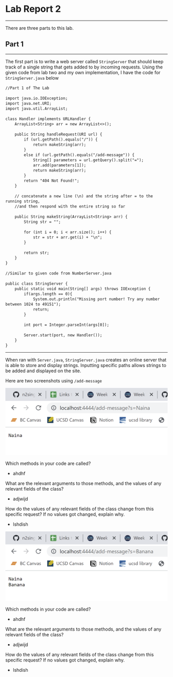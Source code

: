 # **Lab Report 2**
---
There are three parts to this lab.
## Part 1
---
The first part is to write a web server called `StringServer` that should keep track of a single string that gets added to by incoming requests.
Using the given code from lab two and my own implementation, I have the code for `StringServer.java` below

```
//Part 1 of The Lab 

import java.io.IOException;
import java.net.URI;
import java.util.ArrayList;

class Handler implements URLHandler {
    ArrayList<String> arr = new ArrayList<>();
    
    public String handleRequest(URI url) {
        if (url.getPath().equals("/")) {
            return makeString(arr);
        }
        else if (url.getPath().equals("/add-message")) {
            String[] parameters = url.getQuery().split("=");
            arr.add(parameters[1]);
            return makeString(arr);
        }
        return "404 Not Found!";
    }

    // concatenate a new line (\n) and the string after = to the running string, 
    //and then respond with the entire string so far

    public String makeString(ArrayList<String> arr) {
        String str = "";

        for (int i = 0; i < arr.size(); i++) {
            str = str + arr.get(i) + "\n";
        }

        return str;
    }
}

//Similar to given code from NumberServer.java

public class StringServer {
    public static void main(String[] args) throws IOException {
        if(args.length == 0){
            System.out.println("Missing port number! Try any number between 1024 to 49151");
            return;
        }

        int port = Integer.parseInt(args[0]);

        Server.start(port, new Handler());
    }
}
```
---
When ran with `Server.java`, `StringServer.java` creates an online server that is able to store and display strings. 
Inputting specific paths allows strings to be added and displayed on the site.

Here are two screenshots using `/add-message`

![Image](addmessage1.png)

Which methods in your code are called?
- ahdhf

What are the relevant arguments to those methods, and the values of any relevant fields of the class?
- adjwijd

How do the values of any relevant fields of the class change from this specific request? If no values got changed, explain why.
- lshdish


![Image](addmessage2.png)

Which methods in your code are called?
- ahdhf

What are the relevant arguments to those methods, and the values of any relevant fields of the class?
- adjwijd

How do the values of any relevant fields of the class change from this specific request? If no values got changed, explain why.
- lshdish




